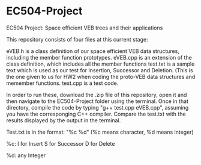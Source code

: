 # EC504-Project
EC504 Project: Space efficient VEB trees and their applications


This repository consists of four files at this current stage:

eVEB.h is a class definition of our space efficient VEB data structures, including the member function prototypes.
eVEB.cpp is an extension of the class definition, which includes all the member functions
test.txt is a sample text which is used as our test for Insertion, Successor and Deletion. (This is the one given to us for HW2 when coding the proto-VEB data structures and memember functions.
test.cpp is a test code.


In order to run these, download the .zip file of this repository, open it and then navigate to the EC504-Project folder using the terminal. Once in that directory, compile the code by typing "g++ test.cpp eVEB.cpp", assuming you have the corresponging C++ compiler. Compare the test.txt with the results displayed by the output in the terminal.


Test.txt is in the format: "%c %d" (%c means character, %d means integer)


%c: 
I for Insert
S for Successor
D for Delete

%d: any Integer
